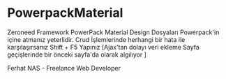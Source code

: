  
# PowerpackMaterial

Zeroneed Framework PowerPack Material Design Dosyaları Powerpack'in içine atmanız yeterlidir. Crud İşlemlerinde herhangi bir hata ile karşılaşırsanız Shift + F5 Yapınız [Ajax'tan dolayı veri ekleme Sayfa geçişlerinde bir önceki sayfa'da olarak algılıyor ]

Ferhat NAS - Freelance Web Developer